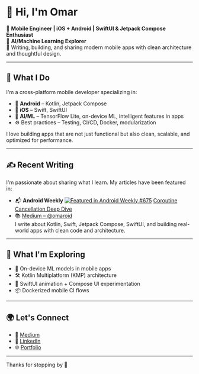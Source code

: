 # 👋 Hi, I'm Omar

🎯 **Mobile Engineer | iOS + Android | SwiftUI & Jetpack Compose Enthusiast**  
🤖 **AI/Machine Learning Explorer**  
📍 Writing, building, and sharing modern mobile apps with clean architecture and thoughtful design.

---

## 🚀 What I Do

I'm a cross-platform mobile developer specializing in:

- 🧩 **Android** – Kotlin, Jetpack Compose
- 🍎 **iOS** – Swift, SwiftUI
- 🧠 **AI/ML** – TensorFlow Lite, on-device ML, intelligent features in apps  
- ⚙️ Best practices – Testing, CI/CD, Docker, modularization  

I love building apps that are not just functional but also clean, scalable, and optimized for performance.

---

## ✍️ Recent Writing

I'm passionate about sharing what I learn. My articles have been featured in:
- 📬 **Android Weekly** [![Featured in Android Weekly #675](https://img.shields.io/badge/Featured%20in-Android%20Weekly%20%23675-blue?style=flat-square&logo=android)](https://androidweekly.net/issues/issue-675)
 [Coroutine Cancellation Deep Dive](https://omaroid.medium.com/kotlin-coroutine-cancellation-an-advanced-guide-867cb43b5a48)
- 📚 [Medium – @omaroid](https://omaroid.medium.com)  
I write about Kotlin, Swift, Jetpack Compose, SwiftUI, and building real-world apps with clean code and architecture.

---

## 🌱 What I'm Exploring

- 🤖 On-device ML models in mobile apps  
- 🛠️ Kotlin Multiplatform (KMP) architecture  
- 📐 SwiftUI animation + Compose UI experimentation  
- 📦 Dockerized mobile CI flows

---

## 🌍 Let's Connect

- 📝 [Medium](https://omaroid.medium.com)  
- 💼 [LinkedIn](https://linkedin.com/in/andomaroid)  
- 🌐 [Portfolio](https://omardroid.github.io/portfolio/)

---


Thanks for stopping by 🚀
